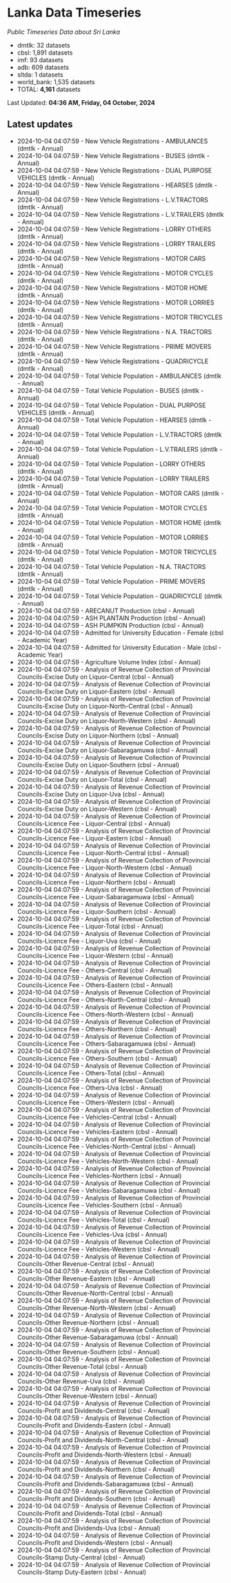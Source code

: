 # Lanka Data Timeseries
*Public Timeseries Data about Sri Lanka*

* dmtlk: 32 datasets
* cbsl: 1,891 datasets
* imf: 93 datasets
* adb: 609 datasets
* sltda: 1 datasets
* world_bank: 1,535 datasets
* TOTAL: **4,161** datasets

Last Updated: **04:36 AM, Friday, 04 October, 2024**

## Latest updates

* 2024-10-04 04:07:59 - New Vehicle Registrations - AMBULANCES (dmtlk - Annual)
* 2024-10-04 04:07:59 - New Vehicle Registrations - BUSES (dmtlk - Annual)
* 2024-10-04 04:07:59 - New Vehicle Registrations - DUAL PURPOSE VEHICLES (dmtlk - Annual)
* 2024-10-04 04:07:59 - New Vehicle Registrations - HEARSES (dmtlk - Annual)
* 2024-10-04 04:07:59 - New Vehicle Registrations - L.V.TRACTORS (dmtlk - Annual)
* 2024-10-04 04:07:59 - New Vehicle Registrations - L.V.TRAILERS (dmtlk - Annual)
* 2024-10-04 04:07:59 - New Vehicle Registrations - LORRY OTHERS (dmtlk - Annual)
* 2024-10-04 04:07:59 - New Vehicle Registrations - LORRY TRAILERS (dmtlk - Annual)
* 2024-10-04 04:07:59 - New Vehicle Registrations - MOTOR CARS (dmtlk - Annual)
* 2024-10-04 04:07:59 - New Vehicle Registrations - MOTOR CYCLES (dmtlk - Annual)
* 2024-10-04 04:07:59 - New Vehicle Registrations - MOTOR HOME (dmtlk - Annual)
* 2024-10-04 04:07:59 - New Vehicle Registrations - MOTOR LORRIES (dmtlk - Annual)
* 2024-10-04 04:07:59 - New Vehicle Registrations - MOTOR TRICYCLES (dmtlk - Annual)
* 2024-10-04 04:07:59 - New Vehicle Registrations - N.A. TRACTORS (dmtlk - Annual)
* 2024-10-04 04:07:59 - New Vehicle Registrations - PRIME MOVERS (dmtlk - Annual)
* 2024-10-04 04:07:59 - New Vehicle Registrations - QUADRICYCLE (dmtlk - Annual)
* 2024-10-04 04:07:59 - Total Vehicle Population - AMBULANCES (dmtlk - Annual)
* 2024-10-04 04:07:59 - Total Vehicle Population - BUSES (dmtlk - Annual)
* 2024-10-04 04:07:59 - Total Vehicle Population - DUAL PURPOSE VEHICLES (dmtlk - Annual)
* 2024-10-04 04:07:59 - Total Vehicle Population - HEARSES (dmtlk - Annual)
* 2024-10-04 04:07:59 - Total Vehicle Population - L.V.TRACTORS (dmtlk - Annual)
* 2024-10-04 04:07:59 - Total Vehicle Population - L.V.TRAILERS (dmtlk - Annual)
* 2024-10-04 04:07:59 - Total Vehicle Population - LORRY OTHERS (dmtlk - Annual)
* 2024-10-04 04:07:59 - Total Vehicle Population - LORRY TRAILERS (dmtlk - Annual)
* 2024-10-04 04:07:59 - Total Vehicle Population - MOTOR CARS (dmtlk - Annual)
* 2024-10-04 04:07:59 - Total Vehicle Population - MOTOR CYCLES (dmtlk - Annual)
* 2024-10-04 04:07:59 - Total Vehicle Population - MOTOR HOME (dmtlk - Annual)
* 2024-10-04 04:07:59 - Total Vehicle Population - MOTOR LORRIES (dmtlk - Annual)
* 2024-10-04 04:07:59 - Total Vehicle Population - MOTOR TRICYCLES (dmtlk - Annual)
* 2024-10-04 04:07:59 - Total Vehicle Population - N.A. TRACTORS (dmtlk - Annual)
* 2024-10-04 04:07:59 - Total Vehicle Population - PRIME MOVERS (dmtlk - Annual)
* 2024-10-04 04:07:59 - Total Vehicle Population - QUADRICYCLE (dmtlk - Annual)
* 2024-10-04 04:07:59 - ARECANUT Production (cbsl - Annual)
* 2024-10-04 04:07:59 - ASH PLANTAIN Production (cbsl - Annual)
* 2024-10-04 04:07:59 - ASH PUMPKIN Production (cbsl - Annual)
* 2024-10-04 04:07:59 - Admitted for University Education - Female (cbsl - Academic Year)
* 2024-10-04 04:07:59 - Admitted for University Education - Male (cbsl - Academic Year)
* 2024-10-04 04:07:59 - Agriculture Volume Index (cbsl - Annual)
* 2024-10-04 04:07:59 - Analysis of Revenue Collection of Provincial Councils-Excise Duty on Liquor-Central (cbsl - Annual)
* 2024-10-04 04:07:59 - Analysis of Revenue Collection of Provincial Councils-Excise Duty on Liquor-Eastern (cbsl - Annual)
* 2024-10-04 04:07:59 - Analysis of Revenue Collection of Provincial Councils-Excise Duty on Liquor-North-Central (cbsl - Annual)
* 2024-10-04 04:07:59 - Analysis of Revenue Collection of Provincial Councils-Excise Duty on Liquor-North-Western (cbsl - Annual)
* 2024-10-04 04:07:59 - Analysis of Revenue Collection of Provincial Councils-Excise Duty on Liquor-Northern (cbsl - Annual)
* 2024-10-04 04:07:59 - Analysis of Revenue Collection of Provincial Councils-Excise Duty on Liquor-Sabaragamuwa (cbsl - Annual)
* 2024-10-04 04:07:59 - Analysis of Revenue Collection of Provincial Councils-Excise Duty on Liquor-Southern (cbsl - Annual)
* 2024-10-04 04:07:59 - Analysis of Revenue Collection of Provincial Councils-Excise Duty on Liquor-Total (cbsl - Annual)
* 2024-10-04 04:07:59 - Analysis of Revenue Collection of Provincial Councils-Excise Duty on Liquor-Uva (cbsl - Annual)
* 2024-10-04 04:07:59 - Analysis of Revenue Collection of Provincial Councils-Excise Duty on Liquor-Western (cbsl - Annual)
* 2024-10-04 04:07:59 - Analysis of Revenue Collection of Provincial Councils-Licence Fee - Liquor-Central (cbsl - Annual)
* 2024-10-04 04:07:59 - Analysis of Revenue Collection of Provincial Councils-Licence Fee - Liquor-Eastern (cbsl - Annual)
* 2024-10-04 04:07:59 - Analysis of Revenue Collection of Provincial Councils-Licence Fee - Liquor-North-Central (cbsl - Annual)
* 2024-10-04 04:07:59 - Analysis of Revenue Collection of Provincial Councils-Licence Fee - Liquor-North-Western (cbsl - Annual)
* 2024-10-04 04:07:59 - Analysis of Revenue Collection of Provincial Councils-Licence Fee - Liquor-Northern (cbsl - Annual)
* 2024-10-04 04:07:59 - Analysis of Revenue Collection of Provincial Councils-Licence Fee - Liquor-Sabaragamuwa (cbsl - Annual)
* 2024-10-04 04:07:59 - Analysis of Revenue Collection of Provincial Councils-Licence Fee - Liquor-Southern (cbsl - Annual)
* 2024-10-04 04:07:59 - Analysis of Revenue Collection of Provincial Councils-Licence Fee - Liquor-Total (cbsl - Annual)
* 2024-10-04 04:07:59 - Analysis of Revenue Collection of Provincial Councils-Licence Fee - Liquor-Uva (cbsl - Annual)
* 2024-10-04 04:07:59 - Analysis of Revenue Collection of Provincial Councils-Licence Fee - Liquor-Western (cbsl - Annual)
* 2024-10-04 04:07:59 - Analysis of Revenue Collection of Provincial Councils-Licence Fee - Others-Central (cbsl - Annual)
* 2024-10-04 04:07:59 - Analysis of Revenue Collection of Provincial Councils-Licence Fee - Others-Eastern (cbsl - Annual)
* 2024-10-04 04:07:59 - Analysis of Revenue Collection of Provincial Councils-Licence Fee - Others-North-Central (cbsl - Annual)
* 2024-10-04 04:07:59 - Analysis of Revenue Collection of Provincial Councils-Licence Fee - Others-North-Western (cbsl - Annual)
* 2024-10-04 04:07:59 - Analysis of Revenue Collection of Provincial Councils-Licence Fee - Others-Northern (cbsl - Annual)
* 2024-10-04 04:07:59 - Analysis of Revenue Collection of Provincial Councils-Licence Fee - Others-Sabaragamuwa (cbsl - Annual)
* 2024-10-04 04:07:59 - Analysis of Revenue Collection of Provincial Councils-Licence Fee - Others-Southern (cbsl - Annual)
* 2024-10-04 04:07:59 - Analysis of Revenue Collection of Provincial Councils-Licence Fee - Others-Total (cbsl - Annual)
* 2024-10-04 04:07:59 - Analysis of Revenue Collection of Provincial Councils-Licence Fee - Others-Uva (cbsl - Annual)
* 2024-10-04 04:07:59 - Analysis of Revenue Collection of Provincial Councils-Licence Fee - Others-Western (cbsl - Annual)
* 2024-10-04 04:07:59 - Analysis of Revenue Collection of Provincial Councils-Licence Fee - Vehicles-Central (cbsl - Annual)
* 2024-10-04 04:07:59 - Analysis of Revenue Collection of Provincial Councils-Licence Fee - Vehicles-Eastern (cbsl - Annual)
* 2024-10-04 04:07:59 - Analysis of Revenue Collection of Provincial Councils-Licence Fee - Vehicles-North-Central (cbsl - Annual)
* 2024-10-04 04:07:59 - Analysis of Revenue Collection of Provincial Councils-Licence Fee - Vehicles-North-Western (cbsl - Annual)
* 2024-10-04 04:07:59 - Analysis of Revenue Collection of Provincial Councils-Licence Fee - Vehicles-Northern (cbsl - Annual)
* 2024-10-04 04:07:59 - Analysis of Revenue Collection of Provincial Councils-Licence Fee - Vehicles-Sabaragamuwa (cbsl - Annual)
* 2024-10-04 04:07:59 - Analysis of Revenue Collection of Provincial Councils-Licence Fee - Vehicles-Southern (cbsl - Annual)
* 2024-10-04 04:07:59 - Analysis of Revenue Collection of Provincial Councils-Licence Fee - Vehicles-Total (cbsl - Annual)
* 2024-10-04 04:07:59 - Analysis of Revenue Collection of Provincial Councils-Licence Fee - Vehicles-Uva (cbsl - Annual)
* 2024-10-04 04:07:59 - Analysis of Revenue Collection of Provincial Councils-Licence Fee - Vehicles-Western (cbsl - Annual)
* 2024-10-04 04:07:59 - Analysis of Revenue Collection of Provincial Councils-Other Revenue-Central (cbsl - Annual)
* 2024-10-04 04:07:59 - Analysis of Revenue Collection of Provincial Councils-Other Revenue-Eastern (cbsl - Annual)
* 2024-10-04 04:07:59 - Analysis of Revenue Collection of Provincial Councils-Other Revenue-North-Central (cbsl - Annual)
* 2024-10-04 04:07:59 - Analysis of Revenue Collection of Provincial Councils-Other Revenue-North-Western (cbsl - Annual)
* 2024-10-04 04:07:59 - Analysis of Revenue Collection of Provincial Councils-Other Revenue-Northern (cbsl - Annual)
* 2024-10-04 04:07:59 - Analysis of Revenue Collection of Provincial Councils-Other Revenue-Sabaragamuwa (cbsl - Annual)
* 2024-10-04 04:07:59 - Analysis of Revenue Collection of Provincial Councils-Other Revenue-Southern (cbsl - Annual)
* 2024-10-04 04:07:59 - Analysis of Revenue Collection of Provincial Councils-Other Revenue-Total (cbsl - Annual)
* 2024-10-04 04:07:59 - Analysis of Revenue Collection of Provincial Councils-Other Revenue-Uva (cbsl - Annual)
* 2024-10-04 04:07:59 - Analysis of Revenue Collection of Provincial Councils-Other Revenue-Western (cbsl - Annual)
* 2024-10-04 04:07:59 - Analysis of Revenue Collection of Provincial Councils-Profit and Dividends-Central (cbsl - Annual)
* 2024-10-04 04:07:59 - Analysis of Revenue Collection of Provincial Councils-Profit and Dividends-Eastern (cbsl - Annual)
* 2024-10-04 04:07:59 - Analysis of Revenue Collection of Provincial Councils-Profit and Dividends-North-Central (cbsl - Annual)
* 2024-10-04 04:07:59 - Analysis of Revenue Collection of Provincial Councils-Profit and Dividends-North-Western (cbsl - Annual)
* 2024-10-04 04:07:59 - Analysis of Revenue Collection of Provincial Councils-Profit and Dividends-Northern (cbsl - Annual)
* 2024-10-04 04:07:59 - Analysis of Revenue Collection of Provincial Councils-Profit and Dividends-Sabaragamuwa (cbsl - Annual)
* 2024-10-04 04:07:59 - Analysis of Revenue Collection of Provincial Councils-Profit and Dividends-Southern (cbsl - Annual)
* 2024-10-04 04:07:59 - Analysis of Revenue Collection of Provincial Councils-Profit and Dividends-Total (cbsl - Annual)
* 2024-10-04 04:07:59 - Analysis of Revenue Collection of Provincial Councils-Profit and Dividends-Uva (cbsl - Annual)
* 2024-10-04 04:07:59 - Analysis of Revenue Collection of Provincial Councils-Profit and Dividends-Western (cbsl - Annual)
* 2024-10-04 04:07:59 - Analysis of Revenue Collection of Provincial Councils-Stamp Duty-Central (cbsl - Annual)
* 2024-10-04 04:07:59 - Analysis of Revenue Collection of Provincial Councils-Stamp Duty-Eastern (cbsl - Annual)